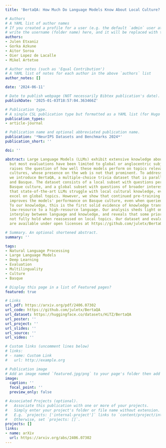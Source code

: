 ```yaml
---
title: 'BertaQA: How Much Do Language Models Know About Local Culture?'

# Authors
# A YAML list of author names
# If you created a profile for a user (e.g. the default `admin` user at `content/authors/admin/`), 
# write the username (folder name) here, and it will be replaced with their full name and linked to their profile.
authors:
- Julen Etxaniz
- Gorka Azkune
- Aitor Soroa
- Oier Lopez de Lacalle
- Mikel Artetxe

# Author notes (such as 'Equal Contribution')
# A YAML list of notes for each author in the above `authors` list
author_notes: []

date: '2024-06-11'

# Date to publish webpage (NOT necessarily Bibtex publication's date).
publishDate: '2025-01-03T18:57:04.363466Z'

# Publication type.
# A single CSL publication type but formatted as a YAML list (for Hugo requirements).
publication_types:
- article-journal

# Publication name and optional abbreviated publication name.
publication: '*NeurIPS Datasets and Benchmarks 2024*'
publication_short: ''

doi: ''

abstract: Large Language Models (LLMs) exhibit extensive knowledge about the world,
  but most evaluations have been limited to global or anglocentric subjects. This
  raises the question of how well these models perform on topics relevant to other
  cultures, whose presence on the web is not that prominent. To address this gap,
  we introduce BertaQA, a multiple-choice trivia dataset that is parallel in English
  and Basque. The dataset consists of a local subset with questions pertinent to the
  Basque culture, and a global subset with questions of broader interest. We find
  that state-of-the-art LLMs struggle with local cultural knowledge, even as they
  excel on global topics. However, we show that continued pre-training in Basque significantly
  improves the models' performance on Basque culture, even when queried in English.
  To our knowledge, this is the first solid evidence of knowledge transfer from a
  low-resource to a high-resource language. Our analysis sheds light on the complex
  interplay between language and knowledge, and reveals that some prior findings do
  not fully hold when reassessed on local topics. Our dataset and evaluation code
  are available under open licenses at https://github.com/juletx/BertaQA.

# Summary. An optional shortened abstract.
summary: ''

tags:
- Natural Language Processing
- Large Language Models
- Deep Learning
- Evaluation
- Multilinguality
- Culture
- Basque

# Display this page in a list of Featured pages?
featured: true

# Links
url_pdf: https://arxiv.org/pdf/2406.07302
url_code: https://github.com/juletx/BertaQA
url_dataset: https://huggingface.co/datasets/HiTZ/BertaQA
url_poster: ''
url_project: ''
url_slides: ''
url_source: ''
url_video: ''

# Custom links (uncomment lines below)
# links:
# - name: Custom Link
#   url: http://example.org

# Publication image
# Add an image named `featured.jpg/png` to your page's folder then add a caption below.
image:
  caption: ''
  focal_point: ''
  preview_only: false

# Associated Projects (optional).
#   Associate this publication with one or more of your projects.
#   Simply enter your project's folder or file name without extension.
#   E.g. `projects: ['internal-project']` links to `content/project/internal-project/index.md`.
#   Otherwise, set `projects: []`.
projects: []
links:
- name: arXiv
  url: https://arxiv.org/abs/2406.07302
---
```

